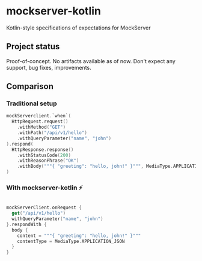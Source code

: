 # mockserver-kotlin

Kotlin-style specifications of expectations for MockServer

## Project status
Proof-of-concept. No artifacts available as of now. Don't expect any support, bug fixes, improvements.

## Comparison


### Traditional setup
```kotlin
mockServerclient.`when`(
  HttpRequest.request()
    .withMethod("GET")
    .withPath("/api/v1/hello")
    .withQueryParameter("name", "john")
).respond(
  HttpResponse.response()
    .withStatusCode(200)
    .withReasonPhrase("OK")
    .withBody("""{ "greeting": "hello, john!" }""", MediaType.APPLICATION_JSON)
)
```


### With mockserver-kotlin :zap:

```kotlin

mockServerClient.onRequest {
  get("/api/v1/hello")
  withQueryParameter("name", "john")
}.respondWith {
  body {
    content = """{ "greeting": "hello, john!" }"""
    contentType = MediaType.APPLICATION_JSON
  }
}

```
